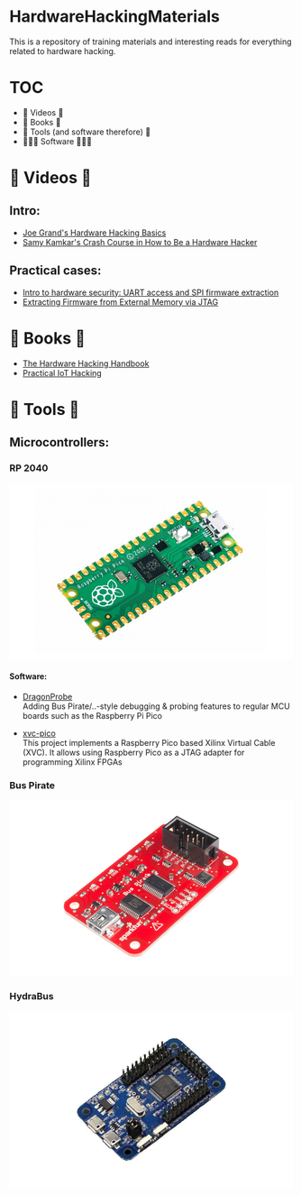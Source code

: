 # HardwareHackingMaterials
This is a repository of training materials and interesting reads for everything related to hardware hacking.

# TOC
- 🎥 Videos 🎥
- 📖 Books 📖
- 👾 Tools (and software therefore) 👾
- 👨🏻‍💻 Software 👨🏻‍💻


# 🎥 Videos 🎥

## Intro:
- [Joe Grand's Hardware Hacking Basics](https://youtu.be/EI9wiOgNl8U)
- [Samy Kamkar's Crash Course in How to Be a Hardware Hacker](https://youtu.be/tlwXmNnXeSY?si=q3FM2dbISca98hww)

## Practical cases:
- [Intro to hardware security: UART access and SPI firmware extraction](https://www.youtube.com/watch?v=YD6ODeER8qM)
- [Extracting Firmware from External Memory via JTAG](https://youtu.be/IadnBUJAvks?si=33OfLHGi2ZOxfdwM)

# 📖 Books 📖
- [The Hardware Hacking Handbook](https://nostarch.com/hardwarehacking)
- [Practical IoT Hacking](https://nostarch.com/practical-iot-hacking)

# 👾 Tools 👾

## Microcontrollers:

### RP 2040
![rp2040](./img/Raspberry_Pi_Pico.jpg)

#### Software:
- [DragonProbe](https://git.lain.faith/sys64738/DragonProbe) \
Adding Bus Pirate/..-style debugging & probing features to regular MCU boards such as the Raspberry Pi Pico

- [xvc-pico](https://github.com/kholia/xvc-pico/) \
This project implements a Raspberry Pico based Xilinx Virtual Cable (XVC). It allows using Raspberry Pico as a JTAG adapter for programming Xilinx FPGAs

### Bus Pirate
![buspirate](./img/bus_pirate.png)

### HydraBus
![HydraBus](./img/hydra_bus.png)
